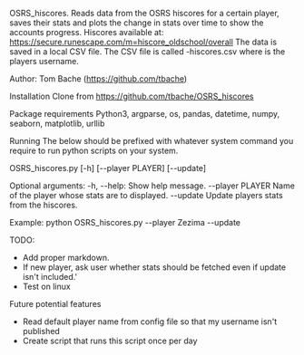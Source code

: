 OSRS_hiscores.
Reads data from the OSRS hiscores for a certain player, saves
their stats and plots the change in stats over time to show the
accounts progress.
Hiscores available at:
https://secure.runescape.com/m=hiscore_oldschool/overall
The data is saved in a local CSV file. The CSV file is called
<player>-hiscores.csv where <player> is the players username.

Author: Tom Bache (https://github.com/tbache)


Installation
Clone from https://github.com/tbache/OSRS_hiscores

Package requirements
Python3, argparse, os, pandas, datetime, numpy, seaborn, matplotlib,
urllib

Running
The below should be prefixed with whatever system command you
require to run python scripts on your system.

OSRS_hiscores.py [-h] [--player PLAYER] [--update]

Optional arguments:
-h, --help:         Show help message.
--player PLAYER     Name of the player whose stats are to displayed.
--update            Update players stats from the hiscores.

Example:
python OSRS_hiscores.py --player Zezima --update


TODO:
- Add proper markdown.
- If new player, ask user whether stats should be fetched even if update isn't included.'
- Test on linux

Future potential features
- Read default player name from config file so that my username isn't published
- Create script that runs this script once per day
